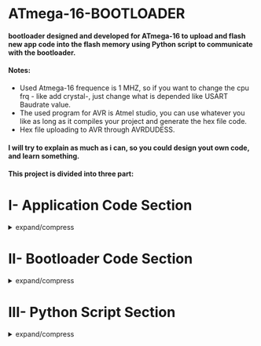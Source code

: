 # ATmega-16-BOOTLOADER

#### bootloader designed and developed for ATmega-16 to upload and flash new app code into the flash memory using Python script to communicate with the bootloader.
#### Notes: <br/>
 - Used Atmega-16 frequence is 1 MHZ, so if you want to change the cpu frq - like add crystal-, just change what is depended like USART Baudrate value.<br/>
 - The used program for AVR is Atmel studio, you can use whatever you like as long as it compiles your project and generate the hex file code.<br/>
 - Hex file uploading to AVR through AVRDUDESS.<br/>
#### I will try to explain as much as i can, so you could design yout own code, and learn something.<br/>
#### This project is divided into three part:

# I- Application Code Section
<details>
<summary>expand/compress</summary>

#### I just wrote a simple UART application code that just transmit two string messages over USART channel.<br/>
That's to make sure we flashed the app code successfully into flash memory and the app code is running now and printing these messages.
### Hello from App: --: CODE.    
    int main(void)
    {
      USART_Init(12); // setting baudrate to 4800
      while (1) 
      {
		  USART_Transmit_Msg((uint8_t *)"HELLO FROM APPLICATION\n");
		  USART_Transmit_Msg((uint8_t *)"YOU HAVE DONE YOUR FIRST BOOTLOADER CODE\n");
      }
    }
#### I assummed that you know to use USART peripheral in AVR. Even if you are not, you can simply use the functions definition that are written inside the datasheet. you can find USART_Init(), USART_Transmit() and USART_Recieve() funciton, that's what you will need for this project. 
#### In addition to a simply USART_Tranmsit_mesg function to transmit a string, like the code below, the function is just taking a uint8_t pointer that carry the char of the string message and increment that pointer until '\n' char, or you could simply use '\0' as every string is ended with '\0'. Then transmit one by one to USART_transmit() function.
	void USART_Transmit_Msg(uint8_t *word )
	{
		uint8_t index = 0;
		while(word[index] != '\n')
		{
			USART_Transmit(word[index++]);
		}
		USART_Transmit('\n');	
	}

## I.1-  USART Configuration:<br/>
Baudrate = 4800 ,parity = None ,Stop Bit = One

## I.2-  HEX File of APP CODE:	
I.2.1- We need to extract the data Hex Bytes from the APP CODE Hex file generated when we make build for the project.<br/>
I.2.2- The Generated APP CODE Hex file is located inside the Debug folder, like the image below.

![2](https://user-images.githubusercontent.com/66730765/105389913-1de2a180-5c21-11eb-9e67-dc6b62e83959.PNG)<br/>

#### I.2.3- The Hex file Openned in Notepad++: 
####  <img align="right" src="https://user-images.githubusercontent.com/66730765/105493251-cf391400-5cc1-11eb-9d4f-701f7083ce6b.png">	
	:100000000C942A000C943F000C943F000C943F0089
	:100010000C943F000C943F000C943F000C943F0064
	:100020000C943F000C943F000C943F000C943F0054
	:100030000C943F000C943F000C943F000C943F0044
	:100040000C943F000C943F000C943F000C943F0034
	:100050000C943F0011241FBECFE5D4E0DEBFCDBF1E
	:1000600010E0A0E6B0E0EEEDF0E002C005900D92E9
	:10007000A23AB107D9F70E9460000C946D000C946D
	:10008000000090BD89B988E18AB986E880BD0895ED
	:100090005D9BFECF8CB908950F931F93CF938C0176
	:1000A000C0E0F801EC0FF11D80818A3021F0CF5FB4
	:1000B0000E944800F6CFCF911F910F910C944800F9
	:1000C0008CE090E00E94410080E690E00E944C00AD
	:0E00D00088E790E00E944C00F7CFF894FFCF35
	:1000DE0048454C4C4F2046524F4D204150504C49B4
	:1000EE00434154494F4E0A00594F552048415645F9
	:1000FE0020444F4E4520594F555220464952535495
	:10010E0020424F4F544C4F4144455220434F44459B
	:02011E000A00D5
	:00000001FF

#### I.2.4- Using C Parsing code "HEX-To-Array" to extract the Data Bytes.<br/>
##### Note: 
 - The [C code github link](https://github.com/AhmedYousriSobhi/Hex-To-array-txt)  <br/>
 - First you need to understand [Intel Hex Format](https://en.wikipedia.org/wiki/Intel_HEX)
 - This code is simple just open the hex file: 
   - Reads every line byte by byte.
   - Check the number of data bytes in this line and reads these data.
   - Store these data in the output txt file which i named OutputArray.txt and fill the reset of bytes by 0xFF until the code size is equivlent to const integer * PAGE_SIZE in ATmega-16. The Page size in AVR is 128 bytes = 64 word.
   - The OutputArray.txt file contains the Data bytes of the Application code, Code size, and number of pages needed for this code in the flash memory.
#### I.2.5-Take a copy of the hex file and past it inside the same folder as HexToArray C code.
![4](https://user-images.githubusercontent.com/66730765/105391151-7e261300-5c22-11eb-8cc7-8ee8db397352.PNG)<br/>
#### I.2.6- Using CMD, Run the line:   hextoarray.exe UART_APPLICATION.hex
![5](https://user-images.githubusercontent.com/66730765/105391152-7f574000-5c22-11eb-97a9-a473c2b624cc.PNG)<br/>
#### I.2.7- The Output File is named : OutputArray.txt, and looks like:
	{
 	0x0C, 0x94, 0x2A, 0x00, 0x0C, 0x94, 0x3F, 0x00, 0x0C, 0x94, 0x3F, 0x00, 0x0C, 0x94, 0x3F, 0x00,
 	0x0C, 0x94, 0x3F, 0x00, 0x0C, 0x94, 0x3F, 0x00, 0x0C, 0x94, 0x3F, 0x00, 0x0C, 0x94, 0x3F, 0x00,
 	0x0C, 0x94, 0x3F, 0x00, 0x0C, 0x94, 0x3F, 0x00, 0x0C, 0x94, 0x3F, 0x00, 0x0C, 0x94, 0x3F, 0x00,
 	0x0C, 0x94, 0x3F, 0x00, 0x0C, 0x94, 0x3F, 0x00, 0x0C, 0x94, 0x3F, 0x00, 0x0C, 0x94, 0x3F, 0x00,
 	0x0C, 0x94, 0x3F, 0x00, 0x0C, 0x94, 0x3F, 0x00, 0x0C, 0x94, 0x3F, 0x00, 0x0C, 0x94, 0x3F, 0x00,
 	0x0C, 0x94, 0x3F, 0x00, 0x11, 0x24, 0x1F, 0xBE, 0xCF, 0xE5, 0xD4, 0xE0, 0xDE, 0xBF, 0xCD, 0xBF,
 	0x10, 0xE0, 0xA0, 0xE6, 0xB0, 0xE0, 0xEE, 0xED, 0xF0, 0xE0, 0x02, 0xC0, 0x05, 0x90, 0x0D, 0x92,
 	0xA2, 0x3A, 0xB1, 0x07, 0xD9, 0xF7, 0x0E, 0x94, 0x60, 0x00, 0x0C, 0x94, 0x6D, 0x00, 0x0C, 0x94,
 	0x00, 0x00, 0x90, 0xBD, 0x89, 0xB9, 0x88, 0xE1, 0x8A, 0xB9, 0x86, 0xE8, 0x80, 0xBD, 0x08, 0x95,
 	0x5D, 0x9B, 0xFE, 0xCF, 0x8C, 0xB9, 0x08, 0x95, 0x0F, 0x93, 0x1F, 0x93, 0xCF, 0x93, 0x8C, 0x01,
 	0xC0, 0xE0, 0xF8, 0x01, 0xEC, 0x0F, 0xF1, 0x1D, 0x80, 0x81, 0x8A, 0x30, 0x21, 0xF0, 0xCF, 0x5F,
 	0x0E, 0x94, 0x48, 0x00, 0xF6, 0xCF, 0xCF, 0x91, 0x1F, 0x91, 0x0F, 0x91, 0x0C, 0x94, 0x48, 0x00,
 	0x8C, 0xE0, 0x90, 0xE0, 0x0E, 0x94, 0x41, 0x00, 0x80, 0xE6, 0x90, 0xE0, 0x0E, 0x94, 0x4C, 0x00,
 	0x88, 0xE7, 0x90, 0xE0, 0x0E, 0x94, 0x4C, 0x00, 0xF7, 0xCF, 0xF8, 0x94, 0xFF, 0xCF,
 	0x48, 0x45, 0x4C, 0x4C, 0x4F, 0x20, 0x46, 0x52, 0x4F, 0x4D, 0x20, 0x41, 0x50, 0x50, 0x4C, 0x49,
 	0x43, 0x41, 0x54, 0x49, 0x4F, 0x4E, 0x0A, 0x00, 0x59, 0x4F, 0x55, 0x20, 0x48, 0x41, 0x56, 0x45,
 	0x20, 0x44, 0x4F, 0x4E, 0x45, 0x20, 0x59, 0x4F, 0x55, 0x52, 0x20, 0x46, 0x49, 0x52, 0x53, 0x54,
 	0x20, 0x42, 0x4F, 0x4F, 0x54, 0x4C, 0x4F, 0x41, 0x44, 0x45, 0x52, 0x20, 0x43, 0x4F, 0x44, 0x45,
 	0x0A, 0x00,
 	0xFF, 0xFF, 0xFF, 0xFF, 0xFF, 0xFF, 0xFF, 0xFF, 0xFF, 0xFF, 0xFF, 0xFF, 0xFF, 0xFF, 0xFF, 0xFF,
 	0xFF, 0xFF, 0xFF, 0xFF, 0xFF, 0xFF, 0xFF, 0xFF, 0xFF, 0xFF, 0xFF, 0xFF, 0xFF, 0xFF, 0xFF, 0xFF,
 	0xFF, 0xFF, 0xFF, 0xFF, 0xFF, 0xFF, 0xFF, 0xFF, 0xFF, 0xFF, 0xFF, 0xFF, 0xFF, 0xFF, 0xFF, 0xFF,
 	0xFF, 0xFF, 0xFF, 0xFF, 0xFF, 0xFF, 0xFF, 0xFF, 0xFF, 0xFF, 0xFF, 0xFF, 0xFF, 0xFF, 0xFF, 0xFF,
 	0xFF, 0xFF, 0xFF, 0xFF, 0xFF, 0xFF, 0xFF, 0xFF, 0xFF, 0xFF, 0xFF, 0xFF, 0xFF, 0xFF, 0xFF, 0xFF,
 	0xFF, 0xFF, 0xFF, 0xFF, 0xFF, 0xFF, 0xFF, 0xFF, 0xFF, 0xFF, 0xFF, 0xFF, 0xFF, 0xFF, 0xFF, 0xFF
	};
	#define CODE_SIZE 384
	#define NO_OF_PAGES 3

##### The C parsing code is designed so it takes the HEX file and output the txt file in array hex bytes format, Code size in bytes and number of pages in flash memory. 
### One Last step here is to take a copy of OutputArray.txt file as we'll need this file in the coming Python Stage.
### So right now let's jump to the Bootloader Section and contiune this journey.

</details>

# II- Bootloader Code Section
<details>
<summary>expand/compress</summary>
	
![8](https://user-images.githubusercontent.com/66730765/105463206-62f5ea80-5c98-11eb-917e-2a82609d416d.PNG)
![9](https://user-images.githubusercontent.com/66730765/105463210-638e8100-5c98-11eb-82fe-266756800d8d.PNG)

</details>

# III- Python Script Section
<details>
<summary>expand/compress</summary>
	
### The Idea here, Insted of using a Terminal - whatever was the terminal: Atmel studio terminal, Arduino IDE,..etc - to communicate with the bootloader through COM PORT (USART), we will write a python script for a program that a user can use even if he/she does not know the bootloader commands to talk to it directly.
### So we'll try to make this program as friendly as possible for the user.
### Another thing we may need is to send the new hex Application Code to bootloader through USART, so typing byte by byte for through Serial Terminal will not be humanly at all. That's why it would be best to make a program takes out hex code and send those data bytes in timeless process.
### Other solution but not efficient is that we take the array hex bytes we got from OutputArray.txt file and place it in the Bootloader code before uploading and Flashing the bootloader into out AVR. But this way means every time we want to upload new app code to bootloader, we have to flash the code of the bootloader. This is worthless and meaningless as what is the bootloader benefits now.
	
## III.1 This Script is used to :
 - 1- Talk to the Bootloader.<br/>
 - 2- Read Hex Bytes from the OutputArray.txt file - from APP Code Section - and Transmit those bytes through USART to Boodloader.

### Now LET'S EXPLAIN THIS SCRIPT in details:	
## III.2  First The imported modules:<br/>	
#### Three Modules were imported, the third one was created and designed as we will need it in a next step, so i'll explain it later when we will need it. 
	import serial
	import serial.tools.list_ports
	from TXT_FILE_HANDLER import *
 - Modules: "serial" is used to create a serial COM PORT object, and configure COM PORT name, baudrate, parity, stop bit ,... etc <br/>
 - Modules: "serial.tools.list_ports" is used to get all connected com ports on your os device PC/LAPTOP.
### So let's see how to create an object for COM PORT.	
## ◦ III.3  PORT CONFIGURATION	
##### ‣ Port Configuration: --: Implementation.	
	#*********PORT CONFIGURATION**************#
	# if this the main py file to run ,
	# so if another program run , it will not run the code inside this if.          
	if __name__ == '__main__':
    	ser = serial.Serial()
    	ports = serial.tools.list_ports.comports()
    	print("PY_DEBUG: LIST OF CONNECTED COM PORTS :")
    	for port, desc, hwid in sorted(ports):
            	print("{}: {} [{}]".format(port, desc, hwid))
    	keyword_com = 'COM'
    	while True:
        	ser.port = input("PY_DEBUG: ENTER COM NUMBER : ")
        	if keyword_com in ser.port :
            	break;
    	ser.baudrate = int(input("PY_DEBUG: ENTER BAUDRATE : "))
    	ser.close()
    	print("PY_DEBUG : SERIAL PORT :\n", ser)
#### Let's take it easy and split these code lines into pieces blocks of code.
 - In this block, used to get all connected com ports and print them, so that when we connect TTL-USB to our PC/LAPTOP, we know the com number.
 - Instead of checking through windows manger for COM PORT connected (in case you are using Windows).
####
	ports = serial.tools.list_ports.comports()
    	print("PY_DEBUG: LIST OF CONNECTED COM PORTS :")
    	for port, desc, hwid in sorted(ports):
            	print("{}: {} [{}]".format(port, desc, hwid))
#### Let's see the run time of these codes:		
##### ‣ Port Configuration: --: Run Time. 
![12](https://user-images.githubusercontent.com/66730765/105466210-963a7880-5c9c-11eb-88ef-58d202f13f63.PNG)
##### ‣ In my case, the TTL-USB is COM4<br/>
![12](https://user-images.githubusercontent.com/66730765/105466316-b833fb00-5c9c-11eb-8613-75c924bc25d9.PNG)
 - From these Code block below we want the user to input the COM PORT number.
 - Using while loop to check for spelling "COM" word-key in the input. So the user should input: COM4 then press enter.<br/>
####
	keyword_com = 'COM'
    	while True:
        	ser.port = input("PY_DEBUG: ENTER COM NUMBER : ")
        	if keyword_com in ser.port :
            	break;
‣ Next, asking for the Baudrate. The baudrate i use for ATmega-16 is 4800 with intenal 1 MHZ CPU frq.
![25](https://user-images.githubusercontent.com/66730765/105495480-e6c5cc00-5cc4-11eb-81f9-d580ac4c11e2.png)
##### ‣ In case, we try to open an already openned port, so to make no error, The first thing to do is to close the selected com port using : ser.close()<br/>
## ◦ III.4- Display MAIN MENUE Get Command from User:<br/>
#### <img align="right" src="https://user-images.githubusercontent.com/66730765/105471067-03510c80-5ca3-11eb-914c-b78b8763dac6.PNG">
##### 
    #Get Command From User.
    cmd = '0'
    while(1):
        print(50*'-','\n\t\tM A I N  M E N U E\n')
        cmd= input("\nPY_DEBUG: COMMAND LIST:\
                    \n\tOPEN_PORT : TO OPEN COM PORT SELECTED.\
                    \n\tCLOSE_PORT : TO CLOSE COM PORT.\
                    \n\tCONFIG_COM : TO CHANGE COM PORT.\
                    \n\nYOUR COMMAND IS : ")
        if cmd == "OPEN_PORT" :
            	ser.open()
            	print("PY_DEBUG: COM PORT IS OPENED? ", ser.is_open)
            	comBoard()
        elif cmd == "CLOSE_PORT":
            	ser.close()
            	print("PY_DEBUG: COM PORT IS CLOSED? ", not ser.is_open)
        elif cmd == "CONFIG_COM":
            	print("PY_DEBUG: ENTERING CONFIGURATION COM BOARD.")
            	comConfig()
        else:
            	print("PY_DEBUG: UNDEFINED COMMAND.")


##### ‣ The input command is checked in if-elif statements, so according to the input CMD, it's calling specific function.<br/>

### ◦ let's first explain CONFIG_COM command:
#### <img align="right" src="https://user-images.githubusercontent.com/66730765/105472524-b9692600-5ca4-11eb-9d1a-eb8c9410a326.PNG">
## ∙ Command : CONFIG_COM<br/>

 - From its name, it 's used to configure the com port like changing com port number and changing baudrate. 
 - You can add more features like changing parity mode, stop bits number and another properites of USART Protocol.

##### 
	#*******COM PORT FUNCTIONS********#        
	def comConfig():
    	print(50*'-',"\n\t",ser.port, "C O N F I G  B O A R D\n")
    	while True:
        	cmd= input("\nPY_DEBUG: COMMAND LIST:\
                    	\n\tCHANGE_COM : TO CHANGE COM PORT.\
                    	\n\tCHANGE_BAUD : TO CHANGE BAUDRATE.\
                    	\n\tRETURN : TO RETURN TO MAIN MENUE.\
                    	\n\nYOUR COMMAND IS : ")
        	if cmd == "CHANGE_COM":
            		ser.port = input("PY_DEBUG: ENTER COM NUMBER : ")
        	elif cmd == "CHANGE_BAUD":
            		ser.baudrate = int(input("PY_DEBUG: ENTER BAUDRATE : "))
        	elif cmd == "RETURN":
            		break;
        	else:
            		print("PY_DEBUG: UNDEFINED COMMAND!!")

### ◦ Command : CHANGE_COM <br/>
 - To change the com port, as an input from the user.
####
	elif cmd == "CHANGE_COM":
		ser.port = input("PY_DEBUG: ENTER COM NUMBER : ")
### ◦ Command : CHANGE_BAUD <br/>
 - To change the Baudrate of the com port, as an input from the user.
####
	elif cmd == "CHANGE_BAUD":
		ser.baudrate = int(input("PY_DEBUG: ENTER BAUDRATE : "))
### ◦ Command : RETURN <br/> 
 - Just breaks the while loop and get out of the comConfig function and returns to MAIN-MENUE
####
	elif cmd == "RETURN":
        		break;

### ◦ The Second command to explain is Open_port.
## ∙ Command : OPEN_PORT 
#### <img align="right" src="https://user-images.githubusercontent.com/66730765/105474483-eddde180-5ca6-11eb-9cdc-ebb55183c204.PNG">
##### ‣ What it realy do is that :
 - Firstly, open the selected com port.<br/>
 - Secondly, print the status of the com port: open/close using ser.is_open that return True if com port is opened successfully.<br/>
 - Thirdly, Call the function comBoard(), That jumps to comBoard Menue.
####
	if cmd == "OPEN_PORT" :
        	ser.open()
        	print("PY_DEBUG: COM PORT IS OPENED? ", ser.is_open)
        	comBoard()
#### <img align="right" src="https://user-images.githubusercontent.com/66730765/105475653-4661ae80-5ca8-11eb-971c-a1b27ec4f5bd.PNG">
####
##### ‣ if you notice, the first then to do when jumping to com Board, is to reset the AVR MCU, as explained in BOOTLOADER SECTION above, that the bootloader sends some starting messages, and ofcourse these messages are sent directly as the AVR is powered and we missed these messages while starting python script. That's why we need to reset the MCU after opening the COM port.
##### ‣ Let's Press the push button that connected to AVR RESET pin:

#### <img align="right" src="https://user-images.githubusercontent.com/66730765/105475966-b8d28e80-5ca8-11eb-8079-5cb59e034458.PNG">
##### ‣ As you can see, there are two debug-texter here: <br/>
∙ PY_DEBUG : is from Python script.<br/>
∙ BLD_DEBUG : is from ATmega-16 BOOTLOADER.

##### ‣ Now our Bootloader is waiting for new command to receiver from USART.<br/>
##### ‣ NOTE: The  b'  character before the BLD_DEBUG message means that the printed message was recieved in bytes in python.<br/> 
##### ‣ Now we jumped to Com port Serial Board, where our python debuger shows us some command to use.
##### ‣ In our Python script, we have some predefined commands, just choose what to do. And if the user wants to write his own command manually, there is a command also for that.<br/>
#### Let's first see its code implementation.
### COM BOARD implementation:
	def comBoard():
    		print(50*'-',"\n\t",ser.port, "S E R I A L  B O A R D\n")
    		print("PY_DEBUG: RESET THE MCU")
    		read_string()
   		while True:        
        	    	cmdB = input("\nPY_DEBUG: COMMAND LIST:\
                     		\n\tBLD_LIST : TO SEE BLD LIST COMMAND.\
                     		\n\tBLD_FLASH : TO FLASH APP CODE FROM BLD COMMAND.\
                     		\n\tBLD_UPLOAD : TO UPLOAD NEW APP CODE BYTES TO BLD.\
                     		\n\tCMD : TO SEND MANUAL COMMAND.\
                     		\n\tRETURN : TO RETURN TO MAIN MENUE.\
                     		\n\nYOUR COMMAND IS: ")
        		if cmdB == "BLD_LIST":
            		BLD_CMD_LIST()
        		elif cmdB == "BLD_FLASH":
            		BLD_CMD_FLASH()
        		elif cmdB == "BLD_UPLOAD":
            		BLD_CMD_UPLOAD()
        		elif cmd == "CMD":
            		co = input("ENTER COMMAND MANUALLY: ")
            		ser.write(bytearray.fromhex(co))
            		read_string()    
        		elif cmdB == "RETURN":
            			break
        		else:
            			print("PY_DEBUG: UNDEFINED COMMAND.")
## ◦ III.5 Predefined command : BOOTLOADER FUNCTIONS
#### <img align="right" src="https://user-images.githubusercontent.com/66730765/105628713-36cc9c00-5e47-11eb-883b-f626c82cc230.png">
### ◦ Command : BLD_LIST  
 - Calls BLD_CMD_LIST() Function that send char 'A' to Bootloader 
 - Receive the response which is the Bootloader command list we defined in Bootloader code.
#### 
	def BLD_CMD_LIST():
    		print("PY_DEBUG: BLD COMMANDS LIST CMD IS SENT")
    		ser.write('A'.encode('ascii'))
    		read_string()


###### The response -In the Box- is a list of commands defined in Bootloader.

### ◦ Command : CMD 
#### <img align="right" src="https://user-images.githubusercontent.com/66730765/105628785-a9d61280-5e47-11eb-9a29-d490167a39a1.png"> 
 - Used to write the hex byte manually to transmit it Bootloader through USART.
####
	elif cmd == "CMD":
            co = input("ENTER COMMAND MANUALLY: ")
            ser.write(bytearray.fromhex(co))
            read_string()

### ◦ Command : RETURN
 - Just breaks the while loop and return the MAIN MENUE.
####
	elif cmdB == "RETURN":
            break
### ◦ Command : BLD_UPLOAD
##### <img align="right" src="https://user-images.githubusercontent.com/66730765/105629035-5fee2c00-5e49-11eb-9cfb-4816a3b73578.png">
#### 
- Calls BLD_CMD_UPLOAD() Function, that's used to:<br/>
  - 1- Send 'U' byte to Bootloader so that the Bootloader gets ready to receive new HEX Bytes for APP CODE.
  - 2- Our Python script starts reading the .txt file we created above in the Application Code Section, so we have to copy the outputArray.txt file and paste it in the Python script folder.
  - 3- Parse the .txt file and collect the hex bytes in a list.
  - Note: From here we'll need to explain the thrird module we used in the code >> from TXT_FILE_HANDLER import *
  - 4- Then, Transmit App code list through USART to the Bootloader in the AVR.
####
	def BLD_CMD_UPLOAD():
    		print("PY_DEBUG: BLD UPLOAD NEW COMMAND IS SENT")
    		ser.write('U'.encode('ascii'))
    		read_string()
    		i = 0
    		app_code = TXT_FILE_READ()
    		BytesInPage = 128
    		CODE_SIZE = len(app_code)
    		NumOfPage = CODE_SIZE // BytesInPage
    		print("PY_DEBUG: CODE SIZE = ",CODE_SIZE," , Num of Page = ", NumOfPage)
    		ser.write(str(NumOfPage).encode('ascii'))
    		while i<CODE_SIZE:
        		ser.write(app_code[i])
        		print(i)
        		i=i+1
    		read_string()
#### So when we input the .txt file name, python script will read it and send bytes to AVR automatically. 
#### Before explaining what this thrid module we imported is used for, Python code is waiting for the user to enter the .txt file name, which is OutputArray.txt , so let's ENTER IT!!.

####
 - Our Python debugger sends char 'U' to Bootloader, and waits for its response.
 - Bootloader replys back with the cmd it has received, sending message that it received an upload command and sends its ack char 'A'.
 - Now Python debugger waits for the user to enter the .txt file name.
 - After entering OutputArray.txt, it jumped to the TXT_FILE_READ() function which return the list contains APP Code.
 - Calculate the CODE SIZE and NUMBER OF PAGES, then printing these information.
 - First it send the number of pages of the upcoming APP CODE to Bootloader.
 - Then Starting sending the APP CODE List Byte by Byte, and print the index number of byte it sent - This is just for debugging, so you can comment this line - .
 - After Finishing sending all the bytes, it waits for Bootloader to send back acknowlege that it received successfully.
### Note:
 - You would ask why we calculate the code size and number of pages again?
   - That's because i simply in the parsing process done by python script, want to make easy in parsing and simply read the data bytes only.
 - You would ask again, why we don't let python parse the .hex file instead of .txt file?
   - The answer for that as i said upove in Application code section is that: if the user wants to upload its bootloader code with an array of APP Code embedded inside it, but i said it would does not have any meaning for the bootloader conept, as now you will simply just upload a code in different flash memory address and write another code in the flash memory and run it.
 - This "Squeezed text (92 lines)" is just because there is a print for the list as i was testing the code and want to know how the list looks like, you can simply comment this print line inside the "TXT_FILE_HANDLER.py". 
   
#### <img align="left" width="450" height="300" src="https://user-images.githubusercontent.com/66730765/105630533-85cbfe80-5e52-11eb-8ae5-6dc5d9b07470.png">

#### <img align="right" width="460" height="300" src="https://user-images.githubusercontent.com/66730765/105630650-0a1e8180-5e53-11eb-982c-6120bdbb7c91.png"><br><br>

### ◦ Command : BLD_FLASH
#### <img align="right" src="https://user-images.githubusercontent.com/66730765/105632434-bbc1b080-5e5b-11eb-878b-d91f05219079.png">
####
 - Now the last thing to do is to command the Bootloader to flash this APP CODE it's just received.
 - Bootloader sends message that it start flashing the new APP CODE into flash memory.
 - From our code we programmed the bootloader code to jump to address 0 asm"jmp0" to run the Application Code.
 - So now we see the messages we made in the Application code "HELLO FROM APPLICATION", This means our uploading and flashing have WORKED !!!!.
 - From this stage our Pyhton Script becomes a Serial Monitor to read if any thing i sending from the application code in our ATmega-16.
#### 
    def BLD_CMD_FLASH():
    	print("PY_DEBUG: BLD FLASH APP CODE CMD IS SENT")
    	ser.write('F'.encode('ascii'))
    	read_string()
    	print("PY_DEBUG: BOOTLOADER IS OUT OF COMMUNICATION")
    	read_string()

## ◦ III.6 Predefined command : USART FUNCTIONS
### To finish up this section, we have not take a look about the USART function we defined in the python script as we were using them in our other function.
 - waitForDataRecieve :
 	- Used for waiting for any bytes coming to our com port.
	- It's just a loop that wait untile something is received.
	- Input : none.
	- Output : none.
	- So it does not reads the coming bytes.
###
	def waitForDataRecieve():
    		print("PY_DEBUG: WAITING TO RECIEVE DATA")
    		while ser.in_waiting == 0:
       		pass
 - read_byte :
 	- Used to read a bytes after waiting for any upcoming bytes.
###
	def read_byte():
    		waitForDataRecieve()
    		print(ser.read())
- read_string :
	- Used to read a string, which means reading bytes until it found a null character '\0'
###
	def read_string():
    		waitForDataRecieve()
    		while ser.in_waiting !=0:
        		print(ser.read_until())
### Until now i hope you don't find these funciton difficult, so let's jump to our last thing to explain here, the text file handler module we created.
## ◦ III.7 Predefined Module : Txt file Handler "TXT_FILE_HANDLER.py"
 - 1- Reads the file name from the user. the file name must have a ".txt" keyword in it to make sure the user entered the correct file format.
 - 2- Opens our .txt file.
 - 3- Creating an empty list to store the upcoming bytes which we are going to read.
 - 4- Looping while reading a byte each time and check for the zero number in hex "0x--".
 - 5- If the reading bytes is 0 then skip the 'x' and reads the rest two numbers and store then in the list.
 - 6- Repeat this process untile we dound ';' or '}' .
 - 7- Converting the numbers we read into hex format using function: bytearray.fromhex(list[index]).
 - 8- Printing the new array for testing, so you can comment this line.
 - 9- returning the list to the caller variable.
 
 ####
    def TXT_FILE_READ():
    	while True:
        	file_name = input("PY_DEBUG: ENTER TXT FILE NAME LIKE 'text.txt' : ")
        	if ".txt" in file_name:
            	break
    	text = open(file_name)
    	# Creating void array:
    	app_code_list=[]
    	index = 1
    	counter = 0
    	while True:
        	temp = text.read(index)
        	if( temp.isnumeric()): #to collect hex
            	text.read(index)
            	temp=text.read(index)
            	temp+=text.read(index)
            	app_code_list.append(temp)
        	elif (temp == ';'):
            	break
    	#print(app_code)
    	for i in range(0,len(app_code_list)):
        	app_code_list[i] = (bytearray.fromhex(app_code_list[i]))
    
    	print(app_code_list)   
    	#print(type(app_code_list[0]))
    	#CODE_SIZE = len(app_code_list)
    	#print("CODE SIZE = ",CODE_SIZE," , Num of Page = ", NumOfPage)
    	print("PY_DEBUG: CLOSING FILE.")
    	#print(text.close())
    	return app_code_list


 
</details>
